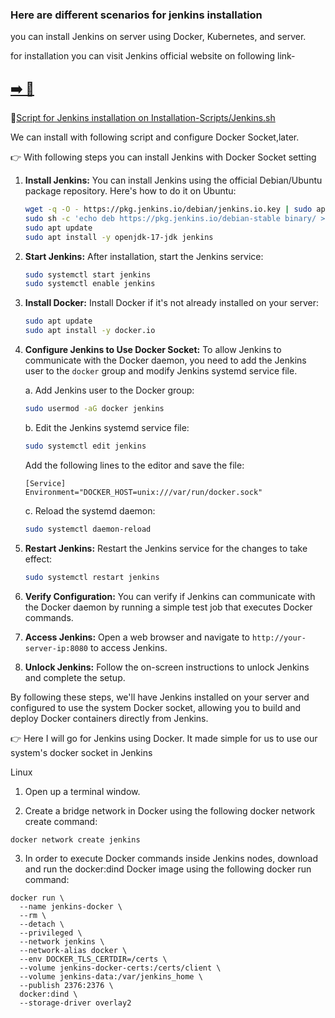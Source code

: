 ### Here are different scenarios for jenkins installation

you can install Jenkins on server using Docker, Kubernetes, and server.

for installation you can visit Jenkins official website on following link-

##  [➡️ 👣](https://www.jenkins.io/doc/book/installing/kubernetes/)



🎯[Script for Jenkins installation on Installation-Scripts/Jenkins.sh ](Installation-Scripts/Jenkins.sh)

We can install with following script and configure Docker Socket,later.


 
👉 With following steps you can install Jenkins with Docker Socket setting


1. **Install Jenkins:**
   You can install Jenkins using the official Debian/Ubuntu package repository. Here's how to do it on Ubuntu:

   ```bash
   wget -q -O - https://pkg.jenkins.io/debian/jenkins.io.key | sudo apt-key add -
   sudo sh -c 'echo deb https://pkg.jenkins.io/debian-stable binary/ > /etc/apt/sources.list.d/jenkins.list'
   sudo apt update
   sudo apt install -y openjdk-17-jdk jenkins
   ```

2. **Start Jenkins:**
   After installation, start the Jenkins service:

   ```bash
   sudo systemctl start jenkins
   sudo systemctl enable jenkins
   ```

3. **Install Docker:**
   Install Docker if it's not already installed on your server:

   ```bash
   sudo apt update
   sudo apt install -y docker.io
   ```

4. **Configure Jenkins to Use Docker Socket:**
   To allow Jenkins to communicate with the Docker daemon, you need to add the Jenkins user to the `docker` group and modify Jenkins systemd service file.

   a. Add Jenkins user to the Docker group:

      ```bash
      sudo usermod -aG docker jenkins
      ```

   b. Edit the Jenkins systemd service file:

      ```bash
      sudo systemctl edit jenkins
      ```

      Add the following lines to the editor and save the file:

      ```
      [Service]
      Environment="DOCKER_HOST=unix:///var/run/docker.sock"
      ```

   c. Reload the systemd daemon:

      ```bash
      sudo systemctl daemon-reload
      ```

5. **Restart Jenkins:**
   Restart the Jenkins service for the changes to take effect:

   ```bash
   sudo systemctl restart jenkins
   ```

6. **Verify Configuration:**
   You can verify if Jenkins can communicate with the Docker daemon by running a simple test job that executes Docker commands.

7. **Access Jenkins:**
   Open a web browser and navigate to `http://your-server-ip:8080` to access Jenkins.
   
8. **Unlock Jenkins:**
   Follow the on-screen instructions to unlock Jenkins and complete the setup.

By following these steps, we'll have Jenkins installed on your server and configured to use the system Docker socket, allowing you to build and deploy Docker containers directly from Jenkins.


👉 Here I will go for Jenkins using Docker. It made simple for us to use our system's docker socket in Jenkins

Linux
1. Open up a terminal window.

2. Create a bridge network in Docker using the following docker network create command:
```
docker network create jenkins
```
3. In order to execute Docker commands inside Jenkins nodes, download and run the docker:dind Docker image using the following docker run command:
```
docker run \
  --name jenkins-docker \
  --rm \
  --detach \
  --privileged \
  --network jenkins \
  --network-alias docker \
  --env DOCKER_TLS_CERTDIR=/certs \
  --volume jenkins-docker-certs:/certs/client \
  --volume jenkins-data:/var/jenkins_home \
  --publish 2376:2376 \
  docker:dind \
  --storage-driver overlay2
```

